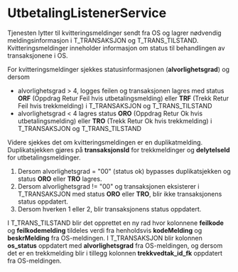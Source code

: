 # UtbetalingListenerService

Tjenesten lytter til kvitteringsmeldinger sendt fra OS og lagrer nødvendig meldingsinformasjon i T_TRANSAKSJON og T_TRANS_TILSTAND. Kvitteringsmeldinger inneholder informasjon om status til
behandlingen av
transaksjonene i OS.

For kvitteringsmeldinger sjekkes statusinformasjonen (**alvorlighetsgrad**) og dersom

* alvorlighetsgrad > 4, logges feilen og transaksjonen lagres med status **ORF** (Oppdrag Retur Feil hvis utbetalingsmelding) eller **TRF** (Trekk Retur Feil hvis trekkmelding) i T_TRANSAKSJON og
  T_TRANS_TILSTAND
* alvorlighetsgrad < 4 lagres status **ORO** (Oppdrag Retur Ok hvis utbetalingsmelding) eller **TRO** (Trekk Retur Ok hvis trekkmelding) i T_TRANSAKSJON og T_TRANS_TILSTAND

Videre sjekkes det om kvitteringsmeldingen er en duplikatmelding. Duplikatsjekken gjøres på **transaksjonsId** for trekkmeldinger og **delytelseId** for utbetalingsmeldinger.

1. Dersom alvorlighetsgrad = "00" (status ok) bypasses duplikatsjekken og status **ORO** eller **TRO** lagres.
2. Dersom alvorlighetsgrad != "00" og transaksjonen eksisterer i T_TRANSAKSJON med status **ORO** eller **TRO**, blir ikke transaksjonens status oppdatert.
3. Dersom hverken 1 eller 2, blir transaksjonens status oppdatert.

I T_TRANS_TILSTAND blir det opprettet en ny rad hvor kolonnene **feilkode** og **feilkodemelding** tildeles verdi fra henholdsvis **kodeMelding** og **beskrMelding** fra OS-meldingen.
I T_TRANSAKSJON blir kolonnen **os_status** oppdatert med **alvorlighetsgrad** fra OS-meldingen, og dersom det er en trekkmelding blir i tillegg kolonnen **trekkvedtak_id_fk** oppdatert fra
OS-meldingen.
